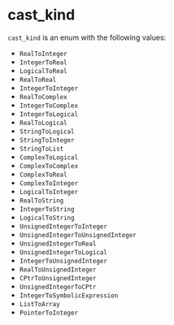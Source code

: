 <!-- This is an automatically generated file. Do not edit it manually. -->

# cast_kind

`cast_kind` is an enum with the following values:


- `RealToInteger`
- `IntegerToReal`
- `LogicalToReal`
- `RealToReal`
- `IntegerToInteger`
- `RealToComplex`
- `IntegerToComplex`
- `IntegerToLogical`
- `RealToLogical`
- `StringToLogical`
- `StringToInteger`
- `StringToList`
- `ComplexToLogical`
- `ComplexToComplex`
- `ComplexToReal`
- `ComplexToInteger`
- `LogicalToInteger`
- `RealToString`
- `IntegerToString`
- `LogicalToString`
- `UnsignedIntegerToInteger`
- `UnsignedIntegerToUnsignedInteger`
- `UnsignedIntegerToReal`
- `UnsignedIntegerToLogical`
- `IntegerToUnsignedInteger`
- `RealToUnsignedInteger`
- `CPtrToUnsignedInteger`
- `UnsignedIntegerToCPtr`
- `IntegerToSymbolicExpression`
- `ListToArray`
- `PointerToInteger`